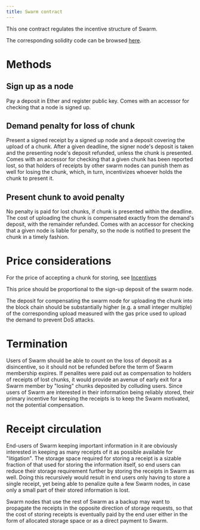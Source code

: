 ```yaml
---
title: Swarm contract
---
```

This one contract regulates the incentive structure of Swarm.

The corresponding solidity code can be browsed [here](https://github.com/ethersphere/go-ethereum/blob/bzz/bzz/bzzcontract/swarm.sol).

# Methods

## Sign up as a node

Pay a deposit in Ether and register public key. Comes with an accessor for checking that a node is signed up.

## Demand penalty for loss of chunk

Present a signed receipt by a signed up node and a deposit covering the upload of a chunk. After a given deadline, the signer node's deposit is taken and the presenting node's deposit refunded, unless the chunk is presented. Comes with an accessor for checking that a given chunk has been reported lost, so that holders of receipts by other swarm nodes can punish them as well for losing the chunk, which, in turn, incentivizes whoever holds the chunk to present it.

## Present chunk to avoid penalty

No penalty is paid for lost chunks, if chunk is presented within the deadline. The cost of uploading the chunk is compensated exactly from the demand's deposit, with the remainder refunded. Comes with an accessor for checking that a given node is liable for penalty, so the node is notified to present the chunk in a timely fashion.

# Price considerations

For the price of accepting a chunk for storing, see [Incentives](https://github.com/ethersphere/swarm/blob/master/doc/incentives.md)

This price should be proportional to the sign-up deposit of the swarm node.

The deposit for compensating the swarm node for uploading the chunk into the block chain should be substantially higher (e.g. a small integer multiple) of the corresponding upload measured with the gas price used to upload the demand to prevent DoS attacks.

# Termination

Users of Swarm should be able to count on the loss of deposit as a disincentive, so it should not be refunded before the term of Swarm membership expires. If penalites were paid out as compensation to holders of receipts of lost chunks, it would provide an avenue of early exit for a Swarm member by "losing" chunks deposited by colluding users. Since users of Swarm are interested in their information being reliably stored, their primary incentive for keeping the receipts is to keep the Swarm motivated, not the potential compensation.

# Receipt circulation

End-users of Swarm keeping important information in it are obviously interested in keeping as many receipts of it as possible available for "litigation". The storage space required for storing a receipt is a sizable fraction of that used for storing the information itself, so end users can reduce their storage requirement further by storing the receipts in Swarm as well. Doing this recursively would result in end users only having to store a single receipt, yet being
able to penalize quite a few Swarm nodes, in case only a small part of their stored information
is lost.

Swarm nodes that use the rest of Swarm as a backup may want to propagate the receipts in the opposite direction of storage requests, so that the cost of storing receipts is eventually paid by the end user either in the form of allocated storage space or as a direct payment to Swarm.